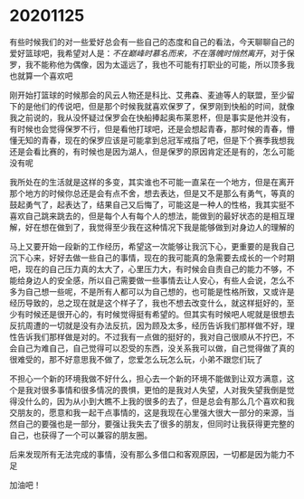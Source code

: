 # 20201125

有些时候我们的对一些爱好总会有一些自己的态度和自己的看法，今天聊聊自己的爱好篮球吧，我希望对人是：_不在巅峰时慕名而来，不在落魄时悄然离开_，对于保罗，我不能称他为偶像，因为太遥远了，我也不可能有打职业的可能，所以顶多我也就算一个喜欢吧

刚开始打篮球的时候那会的风云人物还是科比、艾弗森、麦迪等人的联盟，至少留下的是他们的传说吧，但是那个时候我就喜欢保罗了，保罗刚到快船的时间，就像我之前说的，我从没怀疑过保罗会在快船捧起奥布莱恩杯，但是事实是他并没有，有时候也会觉得保罗不行，但是看他打球吧，还是会想起青春，那时候的青春，懵懂无知的青春，现在的保罗应该是可能拿到总冠军戒指了吧，但是下个赛季我想我还是会看比赛的，有时候也是因为湖人，但是保罗的原因肯定还是有的，怎么可能没有呢

我所处在的生活就是这样的多变，其实谁也不可能一直呆在一个地方，但是在离开那个地方的时候你总还是会有点不舍，想去表达，但是又不是那么有勇气，等真的鼓起勇气了，起表达了，结果自己又后悔了，可能这是一种人的性格，我其实挺不喜欢自己跳来跳去的，但是每个人有每个人的想法，能做到的最好状态的是相互理解，好在想在做到了，我觉得至少我在这种情况下我是能够做到对身边人的理解的

马上又要开始一段新的工作经历，希望这一次能够让我沉下心，更重要的是我自己沉下心来，好好去做一些自己的事情，现在的我可能真的急需要去成长的一个时期吧，现在的自己压力真的太大了，心里压力大，有时候会自责自己的能力不够，不能给身边人的安全感，所以自己需要做一些事情去让人安心，有些人会说，怎么不多为自己想一些呢，不是所有人都可以为自己想的，也可能是性格所致，又或许是经历导致的，总之现在就是这个样子了，我也不想去改变什么，就这样挺好的，至少有时候还是很开心的，有时候觉得挺有希望的。但其实有时候吧人呢就是很想去反抗周遭的一切就是没有办法反抗，因为顾及太多，经历告诉我们那样做不好，理性告诉我们那样做是对的。不过我有一点做的挺好的，我对自己很顺从不拧巴，不会自己为难自己，自己觉得可以忍受的东西，没关系我可以做，自己觉得做了真的很难受的，那不好意思我不做了，您爱怎么玩怎么玩，小弟不跟您们玩了

不担心一个新的环境我做不好什么，担心去一个新的环境不能做到让双方满意，这个是我对很多事情和很多情况的畏惧，更怕的是我对人失望，人对我失望我倒是觉得没什么的，因为从小到大瞧不上我的很多的去了，但是总会有那么几个喜欢和我交朋友的，愿意和我一起干点事情的，这是我现在心里强大很大一部分的来源，当然自己的要强也是一部分，要强让我失去了很多的朋友，但同时让我获得更完整的自己，也获得了一个可以兼容的朋友圈。

后来发现所有无法完成的事情，没有那么多借口和客观原因，一切都是因为能力不足

加油吧！

<gitask />


